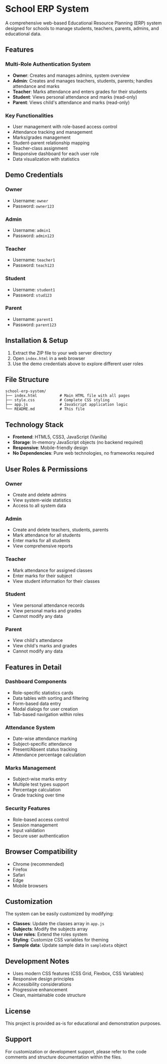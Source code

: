 # School ERP System

A comprehensive web-based Educational Resource Planning (ERP) system designed for schools to manage students, teachers, parents, admins, and educational data.

## Features

### Multi-Role Authentication System
- **Owner**: Creates and manages admins, system overview
- **Admin**: Creates and manages teachers, students, parents; handles attendance and marks
- **Teacher**: Marks attendance and enters grades for their students
- **Student**: Views personal attendance and marks (read-only)
- **Parent**: Views child's attendance and marks (read-only)

### Key Functionalities
- User management with role-based access control
- Attendance tracking and management
- Marks/grades management
- Student-parent relationship mapping
- Teacher-class assignment
- Responsive dashboard for each user role
- Data visualization with statistics

## Demo Credentials

### Owner
- Username: `owner`
- Password: `owner123`

### Admin
- Username: `admin1`
- Password: `admin123`

### Teacher
- Username: `teacher1`
- Password: `teach123`

### Student
- Username: `student1`
- Password: `stud123`

### Parent
- Username: `parent1`
- Password: `parent123`

## Installation & Setup

1. Extract the ZIP file to your web server directory
2. Open `index.html` in a web browser
3. Use the demo credentials above to explore different user roles

## File Structure

```
school-erp-system/
├── index.html          # Main HTML file with all pages
├── style.css           # Complete CSS styling
├── app.js              # JavaScript application logic
└── README.md           # This file
```

## Technology Stack

- **Frontend**: HTML5, CSS3, JavaScript (Vanilla)
- **Storage**: In-memory JavaScript objects (no backend required)
- **Responsive**: Mobile-friendly design
- **No Dependencies**: Pure web technologies, no frameworks required

## User Roles & Permissions

### Owner
- Create and delete admins
- View system-wide statistics
- Access to all system data

### Admin
- Create and delete teachers, students, parents
- Mark attendance for all students
- Enter marks for all students
- View comprehensive reports

### Teacher
- Mark attendance for assigned classes
- Enter marks for their subject
- View student information for their classes

### Student
- View personal attendance records
- View personal marks and grades
- Cannot modify any data

### Parent
- View child's attendance
- View child's marks and grades
- Cannot modify any data

## Features in Detail

### Dashboard Components
- Role-specific statistics cards
- Data tables with sorting and filtering
- Form-based data entry
- Modal dialogs for user creation
- Tab-based navigation within roles

### Attendance System
- Date-wise attendance marking
- Subject-specific attendance
- Present/Absent status tracking
- Attendance percentage calculation

### Marks Management
- Subject-wise marks entry
- Multiple test types support
- Percentage calculation
- Grade tracking over time

### Security Features
- Role-based access control
- Session management
- Input validation
- Secure user authentication

## Browser Compatibility

- Chrome (recommended)
- Firefox
- Safari
- Edge
- Mobile browsers

## Customization

The system can be easily customized by modifying:

- **Classes**: Update the classes array in `app.js`
- **Subjects**: Modify the subjects array
- **User roles**: Extend the roles system
- **Styling**: Customize CSS variables for theming
- **Sample data**: Update sample data in `sampleData` object

## Development Notes

- Uses modern CSS features (CSS Grid, Flexbox, CSS Variables)
- Responsive design principles
- Accessibility considerations
- Progressive enhancement
- Clean, maintainable code structure

## License

This project is provided as-is for educational and demonstration purposes.

## Support

For customization or development support, please refer to the code comments and structure documentation within the files.
